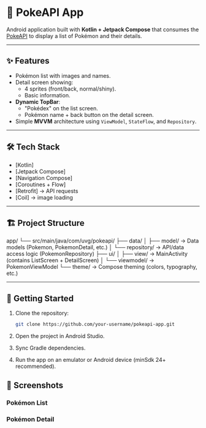 # 📱 PokeAPI App

Android application built with **Kotlin + Jetpack Compose** that consumes the [PokeAPI](https://pokeapi.co/) to display a list of Pokémon and their details.

---

## ✨ Features

- Pokémon list with images and names.  
- Detail screen showing:  
  - 4 sprites (front/back, normal/shiny).  
  - Basic information.  
- **Dynamic TopBar**:  
  - "Pokédex" on the list screen.  
  - Pokémon name + back button on the detail screen.  
- Simple **MVVM** architecture using `ViewModel`, `StateFlow`, and `Repository`.

---

## 🛠️ Tech Stack

- [Kotlin]
- [Jetpack Compose]  
- [Navigation Compose]  
- [Coroutines + Flow]
- [Retrofit] → API requests  
- [Coil] → image loading  

---

## 🏗️ Project Structure

app/
└── src/main/java/com/uvg/pokeapi/
├── data/
│ ├── model/ -> Data models (Pokemon, PokemonDetail, etc.)
│ └── repository/ -> API/data access logic (PokemonRepository)
├── ui/
│ ├── view/ -> MainActivity (contains ListScreen + DetailScreen)
│ └── viewmodel/ -> PokemonViewModel
└── theme/ -> Compose theming (colors, typography, etc.)



---

## 🚀 Getting Started

1. Clone the repository:
   ```bash
   git clone https://github.com/your-username/pokeapi-app.git
2. Open the project in Android Studio.

3. Sync Gradle dependencies.

4. Run the app on an emulator or Android device (minSdk 24+ recommended).

## 📸 Screenshots

### Pokémon List


### Pokémon Detail


